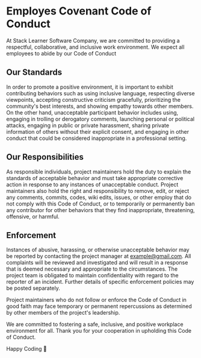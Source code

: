 # Employes Covenant Code of Conduct

At Stack Learner Software Company, we are committed to providing a respectful, collaborative, and inclusive work environment. We expect all employees to abide by our Code of Conduct

## Our Standards

In order to promote a positive environment, it is important to exhibit contributing behaviors such as using inclusive language, respecting diverse viewpoints, accepting constructive criticism gracefully, prioritizing the community's best interests, and showing empathy towards other members. On the other hand, unacceptable participant behavior includes using, engaging in trolling or derogatory comments, launching personal or political attacks, engaging in public or private harassment, sharing private information of others without their explicit consent, and engaging in other conduct that could be considered inappropriate in a professional setting.

## Our Responsibilities

As responsible individuals, project maintainers hold the duty to explain the standards of acceptable behavior and must take appropriate corrective action in response to any instances of unacceptable conduct. Project maintainers also hold the right and responsibility to remove, edit, or reject any comments, commits, codes, wiki edits, issues, or other employ that do not comply with this Code of Conduct, or to temporarily or permanently ban any contributor for other behaviors that they find inappropriate, threatening, offensive, or harmful.

## Enforcement

Instances of abusive, harassing, or otherwise unacceptable behavior may be
reported by contacting the project manager at example@gmail.com. All
complaints will be reviewed and investigated and will result in a response that
is deemed necessary and appropriate to the circumstances. The project team is
obligated to maintain confidentiality with regard to the reporter of an incident.
Further details of specific enforcement policies may be posted separately.

Project maintainers who do not follow or enforce the Code of Conduct in good
faith may face temporary or permanent repercussions as determined by other
members of the project's leadership.

We are committed to fostering a safe, inclusive, and positive workplace environment for all. Thank you for your cooperation in upholding this Code of Conduct.

Happy Coding 🥰

